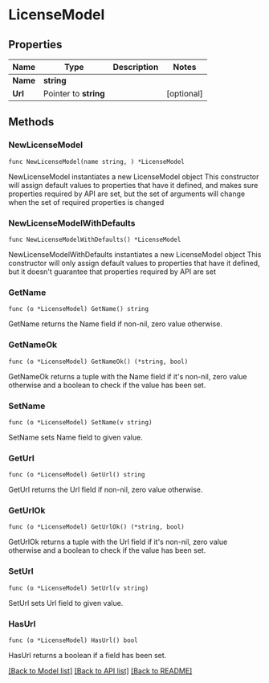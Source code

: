 # LicenseModel

## Properties

Name | Type | Description | Notes
------------ | ------------- | ------------- | -------------
**Name** | **string** |  | 
**Url** | Pointer to **string** |  | [optional] 

## Methods

### NewLicenseModel

`func NewLicenseModel(name string, ) *LicenseModel`

NewLicenseModel instantiates a new LicenseModel object
This constructor will assign default values to properties that have it defined,
and makes sure properties required by API are set, but the set of arguments
will change when the set of required properties is changed

### NewLicenseModelWithDefaults

`func NewLicenseModelWithDefaults() *LicenseModel`

NewLicenseModelWithDefaults instantiates a new LicenseModel object
This constructor will only assign default values to properties that have it defined,
but it doesn't guarantee that properties required by API are set

### GetName

`func (o *LicenseModel) GetName() string`

GetName returns the Name field if non-nil, zero value otherwise.

### GetNameOk

`func (o *LicenseModel) GetNameOk() (*string, bool)`

GetNameOk returns a tuple with the Name field if it's non-nil, zero value otherwise
and a boolean to check if the value has been set.

### SetName

`func (o *LicenseModel) SetName(v string)`

SetName sets Name field to given value.


### GetUrl

`func (o *LicenseModel) GetUrl() string`

GetUrl returns the Url field if non-nil, zero value otherwise.

### GetUrlOk

`func (o *LicenseModel) GetUrlOk() (*string, bool)`

GetUrlOk returns a tuple with the Url field if it's non-nil, zero value otherwise
and a boolean to check if the value has been set.

### SetUrl

`func (o *LicenseModel) SetUrl(v string)`

SetUrl sets Url field to given value.

### HasUrl

`func (o *LicenseModel) HasUrl() bool`

HasUrl returns a boolean if a field has been set.


[[Back to Model list]](../README.md#documentation-for-models) [[Back to API list]](../README.md#documentation-for-api-endpoints) [[Back to README]](../README.md)


